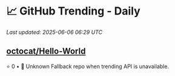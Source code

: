 # 📈 GitHub Trending - Daily

_Last updated: 2025-06-06 06:29 UTC_


## [octocat/Hello-World](https://github.com/octocat/Hello-World)
⭐ 0  •  📝 Unknown
Fallback repo when trending API is unavailable.

